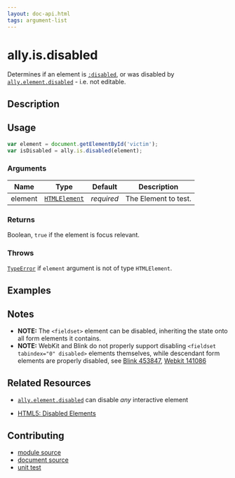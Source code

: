 ```yaml
---
layout: doc-api.html
tags: argument-list
---
```


# ally.is.disabled

Determines if an element is [`:disabled`](https://developer.mozilla.org/en-US/docs/Web/CSS/%3Adisabled), or was disabled by [`ally.element.disabled`](../element/disabled.md) - i.e. not editable.


## Description


## Usage

```js
var element = document.getElementById('victim');
var isDisabled = ally.is.disabled(element);
```

### Arguments

| Name | Type | Default | Description |
| ---- | ---- | ------- | ----------- |
| element | [`HTMLElement`](https://developer.mozilla.org/en/docs/Web/API/HTMLElement) | *required* | The Element to test. |

### Returns

Boolean, `true` if the element is focus relevant.

### Throws

[`TypeError`](https://developer.mozilla.org/en-US/docs/Web/JavaScript/Reference/Global_Objects/TypeError) if `element` argument is not of type `HTMLElement`.


## Examples


## Notes

* **NOTE:** The `<fieldset>` element can be disabled, inheriting the state onto all form elements it contains.
* **NOTE:** WebKit and Blink do not properly support disabling `<fieldset tabindex="0" disabled>` elements themselves, while descendant form elements are properly disabled, see [Blink 453847](https://code.google.com/p/chromium/issues/detail?id=453847), [Webkit 141086](https://bugs.webkit.org/show_bug.cgi?id=141086)


## Related Resources

* [`ally.element.disabled`](../element/disabled.md) can disable *any* interactive element

* [HTML5: Disabled Elements](http://www.w3.org/TR/html5/disabled-elements.html#disabled-elements)


## Contributing

* [module source](https://github.com/medialize/ally.js/blob/master/src/is/disabled.js)
* [document source](https://github.com/medialize/ally.js/blob/master/docs/api/is/disabled.md)
* [unit test](https://github.com/medialize/ally.js/blob/master/test/unit/is.disabled.test.js)

